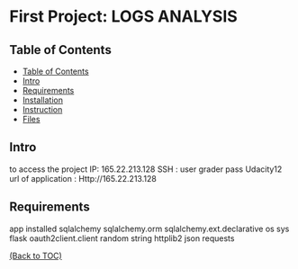 # First Project: LOGS ANALYSIS

## Table of Contents

- [Table of Contents](#table-of-contents)
- [Intro](#intro)
- [Requirements](#requirements)
- [Installation](#installation)
- [Instruction](#instruction)
- [Files](#file)

## Intro

to access the project
IP: 165.22.213.128
SSH : user grader pass Udacity12
url of application :
Http://165.22.213.128

## Requirements	
app installed
sqlalchemy
sqlalchemy.orm
sqlalchemy.ext.declarative
os
sys
flask
oauth2client.client
random
string
httplib2
json
requests
 
[(Back to TOC)](#table-of-contents)
